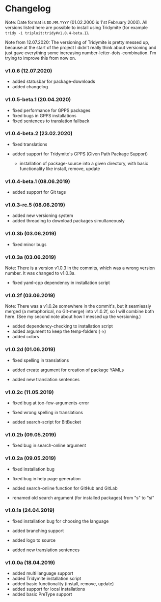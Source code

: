 # Changelog

Note: Date format is `DD.MM.YYYY` (01.02.2000 is 1'st February 2000). All 
versions listed here are possible to install using Tridymite (for example 
`tridy -i triploit:tridy#v1.0.4-beta.1`).

Note from 12.07.2020: The versioning of Tridymite is pretty messed up, because
at the start of the project I didn't really think about versioning and just gave
everything some increasing number-letter-dots-combination. I'm trying to improve 
this from now on.

### v1.0.6 (12.07.2020)

* added statusbar for package-downloads
* added changelog

### v1.0.5-beta.1 (20.04.2020)

* fixed performance for GPPS packages
* fixed bugs in GPPS installations
* fixed sentences to translation fallback

### v1.0.4-beta.2 (23.02.2020)

* fixed translations


* added support for Tridymite's GPPS (Given Path Package Support)
    * installation of package-source into a given directory, with basic
    functionality like install, remove, update

### v1.0.4-beta.1 (08.06.2019)

* added support for Git tags

### v1.0.3-rc.5 (08.06.2019)

* added new versioning system
* added threading to download packages simultaneously

### v1.0.3b (03.06.2019)

* fixed minor bugs

### v1.0.3a (03.06.2019)

Note: There is a version v1.0.3 in the commits, which was a wrong version number.
It was changed to v1.0.3a.

* fixed yaml-cpp dependency in installation script

### v1.0.2f (03.06.2019)

Note: There was a v1.0.2e somewhere in the commit's, but it seamlessly merged 
(a metaphorical, no Git-merge) into v1.0.2f, so I will combine both here. (See
my second note about how I messed up the versioning.)

* added dependency-checking to installation script
* added argument to keep the temp-folders (`-k`)
* added colors

### v1.0.2d (01.06.2019)

* fixed spelling in translations

* added create argument for creation of package YAMLs
* added new translation sentences

### v1.0.2c (11.05.2019)

* fixed bug at too-few-arguments-error
* fixed wrong spelling in translations


* added search-script for BitBucket

### v1.0.2b (09.05.2019)

* fixed bug in search-online argument

### v1.0.2a (09.05.2019)

* fixed installation bug
* fixed bug in help page generation


* added search-online function for GitHub and GitLab
* renamed old search argument (for installed packages) from "s" to "si"

### v1.0.1a (24.04.2019)

* fixed installation bug for choosing the language


* added branching support
* added logo to source
* added new translation sentences

### v1.0.0a (18.04.2019)

* added multi language support
* added Tridymite installation script
* added basic functionality (install, remove, update)
* added support for local installations
* added basic PreType support